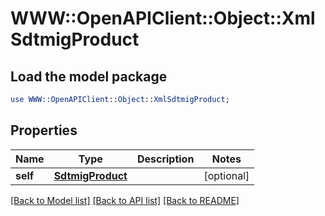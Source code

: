 # WWW::OpenAPIClient::Object::XmlSdtmigProduct

## Load the model package
```perl
use WWW::OpenAPIClient::Object::XmlSdtmigProduct;
```

## Properties
Name | Type | Description | Notes
------------ | ------------- | ------------- | -------------
**self** | [**SdtmigProduct**](SdtmigProduct.md) |  | [optional] 

[[Back to Model list]](../README.md#documentation-for-models) [[Back to API list]](../README.md#documentation-for-api-endpoints) [[Back to README]](../README.md)


